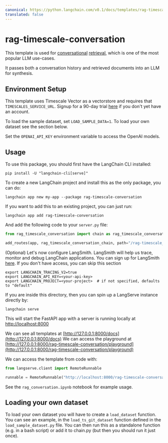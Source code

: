 ```yaml
---
canonical: https://python.langchain.com/v0.1/docs/templates/rag-timescale-conversation
translated: false
---
```


# rag-timescale-conversation

This template is used for [conversational](https://python.langchain.com/docs/expression_language/cookbook/retrieval#conversational-retrieval-chain) [retrieval](https://python.langchain.com/docs/use_cases/question_answering/), which is one of the most popular LLM use-cases.

It passes both a conversation history and retrieved documents into an LLM for synthesis.

## Environment Setup

This template uses Timescale Vector as a vectorstore and requires that `TIMESCALES_SERVICE_URL`. Signup for a 90-day trial [here](https://console.cloud.timescale.com/signup?utm_campaign=vectorlaunch&utm_source=langchain&utm_medium=referral) if you don't yet have an account.

To load the sample dataset, set `LOAD_SAMPLE_DATA=1`. To load your own dataset see the section below.

Set the `OPENAI_API_KEY` environment variable to access the OpenAI models.

## Usage

To use this package, you should first have the LangChain CLI installed:

```shell
pip install -U "langchain-cli[serve]"
```

To create a new LangChain project and install this as the only package, you can do:

```shell
langchain app new my-app --package rag-timescale-conversation
```

If you want to add this to an existing project, you can just run:

```shell
langchain app add rag-timescale-conversation
```

And add the following code to your `server.py` file:

```python
from rag_timescale_conversation import chain as rag_timescale_conversation_chain

add_routes(app, rag_timescale_conversation_chain, path="/rag-timescale_conversation")
```

(Optional) Let's now configure LangSmith.
LangSmith will help us trace, monitor and debug LangChain applications.
You can sign up for LangSmith [here](https://smith.langchain.com/).
If you don't have access, you can skip this section

```shell
export LANGCHAIN_TRACING_V2=true
export LANGCHAIN_API_KEY=<your-api-key>
export LANGCHAIN_PROJECT=<your-project>  # if not specified, defaults to "default"
```

If you are inside this directory, then you can spin up a LangServe instance directly by:

```shell
langchain serve
```

This will start the FastAPI app with a server is running locally at
[http://localhost:8000](http://localhost:8000)

We can see all templates at [http://127.0.0.1:8000/docs](http://127.0.0.1:8000/docs)
We can access the playground at [http://127.0.0.1:8000/rag-timescale-conversation/playground](http://127.0.0.1:8000/rag-timescale-conversation/playground)

We can access the template from code with:

```python
from langserve.client import RemoteRunnable

runnable = RemoteRunnable("http://localhost:8000/rag-timescale-conversation")
```

See the `rag_conversation.ipynb` notebook for example usage.

## Loading your own dataset

To load your own dataset you will have to create a `load_dataset` function. You can see an example, in the
`load_ts_git_dataset` function defined in the `load_sample_dataset.py` file. You can then run this as a
standalone function (e.g. in a bash script) or add it to chain.py (but then you should run it just once).